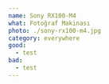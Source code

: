 ```yaml
---
name: Sony RX100-M4
what: Fotoğraf Makinası
photo: ./sony-rx100-m4.jpg
category: everywhere
good:
  - test
bad:
  - test
---
```

